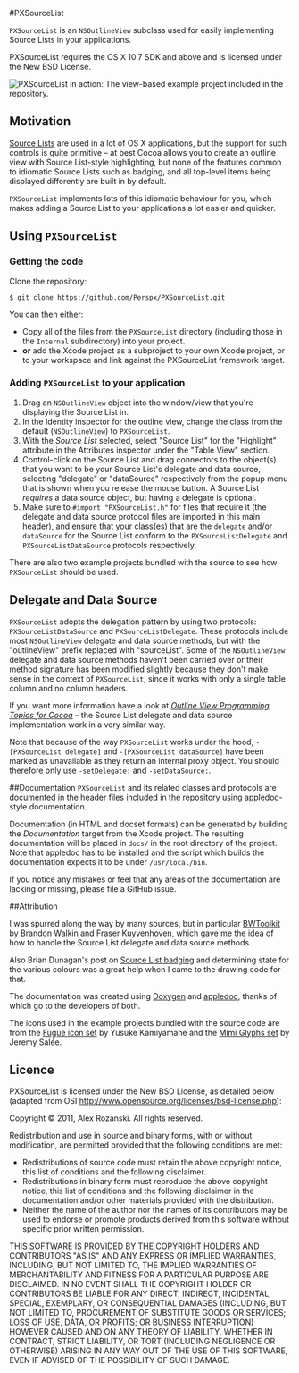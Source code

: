 #PXSourceList

`PXSourceList` is an `NSOutlineView` subclass used for easily implementing Source Lists in your applications.

PXSourceList requires the OS X 10.7 SDK and above and is licensed under the New BSD License.

![PXSourceList in action: The view-based example project included in the repository.](https://raw.github.com/Perspx/PXSourceList/master/Examples/Screenshots/PXSourceList-ViewBased-Example.png)

## Motivation
[Source Lists][2] are used in a lot of OS X applications, but the support for such controls is quite primitive – at best Cocoa allows you to create an outline view with Source List-style highlighting, but none of the features common to idiomatic Source Lists such as badging, and all top-level items being displayed differently are built in by default.

`PXSourceList` implements lots of this idiomatic behaviour for you, which makes adding a Source List to your applications a lot easier and quicker.

## Using `PXSourceList`

### Getting the code

Clone the repository:

    $ git clone https://github.com/Perspx/PXSourceList.git

You can then either:

  * Copy all of the files from the `PXSourceList` directory (including those in the `Internal` subdirectory) into your project.
  * **or** add the Xcode project as a subproject to your own Xcode project, or to your workspace and link against the PXSourceList framework target.

### Adding `PXSourceList` to your application

 1. Drag an `NSOutlineView` object into the window/view that you're displaying the Source List in.
 2. In the Identity inspector for the outline view, change the class from the default (`NSOutlineView`) to `PXSourceList`.
 3. With the *Source List* selected, select "Source List" for the "Highlight" attribute in the Attributes inspector under the "Table View" section.
 4. Control-click on the Source List and drag connectors to the object(s) that you want to be your Source List's delegate and data source, selecting "delegate" or "dataSource" respectively from the popup menu that is shown when you release the mouse button. A Source List *requires* a data source object, but having a delegate is optional.
 5. Make sure to `#import "PXSourceList.h"` for files that require it (the delegate and data source protocol files are imported in this main header), and ensure that your class(es) that are the `delegate` and/or `dataSource` for the Source List conform to the `PXSourceListDelegate` and `PXSourceListDataSource` protocols respectively.

There are also two example projects bundled with the source to see how `PXSourceList` should be used.

## Delegate and Data Source
`PXSourceList` adopts the delegation pattern by using two protocols: `PXSourceListDataSource` and `PXSourceListDelegate`. These protocols include most `NSOutlineView` delegate and data source methods, but with the "outlineView" prefix replaced with "sourceList". Some of the `NSOutlineView` delegate and data source methods haven't been carried over or their method signature has been modified slightly because they don't make sense in the context of `PXSourceList`, since it works with only a single table column and no column headers.

If you want more information have a look at *[Outline View Programming Topics for Cocoa][4]* – the Source List delegate and data source implementation work in a very similar way.

Note that because of the way `PXSourceList` works under the hood, `-[PXSourceList delegate]` and `-[PXSourceList dataSource]` have been marked as unavailable as they return an internal proxy object. You should therefore only use `-setDelegate:` and `-setDataSource:`.

##Documentation
`PXSourceList` and its related classes and protocols are documented in the header files included in the repository using [appledoc](http://gentlebytes.com/appledoc/)-style documentation.

Documentation (in HTML and docset formats) can be generated by building the *Documentation* target from the Xcode project. The resulting documentation will be placed in `docs/` in the root directory of the project. Note that appledoc has to be installed and the script which builds the documentation expects it to be under `/usr/local/bin`.

If you notice any mistakes or feel that any areas of the documentation are lacking or missing, please file a GitHub issue.

##Attribution

I was spurred along the way by many sources, but in particular [BWToolkit][8] by Brandon Walkin and Fraser Kuyvenhoven, which gave me the idea of how to handle the Source List delegate and data source methods.

Also Brian Dunagan's post on [Source List badging][9] and determining state for the various colours was a great help when I came to the drawing code for that.

The documentation was created using [Doxygen][10] and [appledoc][11], thanks of which go to the developers of both.

The icons used in the example projects bundled with the source code are from the [Fugue icon set][12] by Yusuke Kamiyamane and the [Mimi Glyphs set][13] by Jeremy Salée.

## Licence
PXSourceList is licensed under the New BSD License, as detailed below (adapted from OSI http://www.opensource.org/licenses/bsd-license.php):


Copyright &copy; 2011, Alex Rozanski.
All rights reserved.

Redistribution and use in source and binary forms, with or without modification, are permitted provided that the following conditions are met:

- Redistributions of source code must retain the above copyright notice, this list of conditions and the following disclaimer.
- Redistributions in binary form must reproduce the above copyright notice, this list of conditions and the following disclaimer in the documentation and/or other materials provided with the distribution.
- Neither the name of the author nor the names of its contributors may be used to endorse or promote products derived from this software without specific prior written permission.

THIS SOFTWARE IS PROVIDED BY THE COPYRIGHT HOLDERS AND CONTRIBUTORS "AS IS" AND ANY EXPRESS OR IMPLIED WARRANTIES, INCLUDING, BUT NOT LIMITED TO, THE IMPLIED WARRANTIES OF MERCHANTABILITY AND FITNESS FOR A PARTICULAR PURPOSE ARE DISCLAIMED. IN NO EVENT SHALL THE COPYRIGHT HOLDER OR CONTRIBUTORS BE LIABLE FOR ANY DIRECT, INDIRECT, INCIDENTAL, SPECIAL, EXEMPLARY, OR CONSEQUENTIAL DAMAGES (INCLUDING, BUT NOT LIMITED TO, PROCUREMENT OF SUBSTITUTE GOODS OR SERVICES; LOSS OF USE, DATA, OR PROFITS; OR BUSINESS INTERRUPTION) HOWEVER CAUSED AND ON ANY THEORY OF LIABILITY, WHETHER IN CONTRACT, STRICT LIABILITY, OR TORT (INCLUDING NEGLIGENCE OR OTHERWISE) ARISING IN ANY WAY OUT OF THE USE OF THIS SOFTWARE, EVEN IF ADVISED OF THE POSSIBILITY OF SUCH DAMAGE.


  [1]: http://github.com/Perspx/PXSourceList/downloads
  [2]: http://developer.apple.com/library/mac/documentation/UserExperience/Conceptual/AppleHIGuidelines/Windows/Windows.html#//apple_ref/doc/uid/20000961-CHDDIGDE
  [3]: http://perspx.com/wp-content/uploads/2010/01/pxsourcelist.jpg
  [4]: http://developer.apple.com/mac/library/DOCUMENTATION/Cocoa/Conceptual/OutlineView/Articles/UsingOutlineDataSource.html
  [5]: http://github.com/Perspx/PXSourceList/downloads
  [6]: http://perspx.com/contact
  [7]: http://github.com/Perspx/PXSourceList/downloads
  [8]: http://brandonwalkin.com/bwtoolkit/
  [9]: http://www.bdunagan.com/2008/11/10/cocoa-tutorial-source-list-badges-part-2/
  [10]: http://www.doxygen.org/
  [11]: http://www.gentlebytes.com/freeware/appledoc/
  [12]: http://www.pinvoke.com/
  [13]: http://salleedesign.com/resources/mimi-glyphs/
